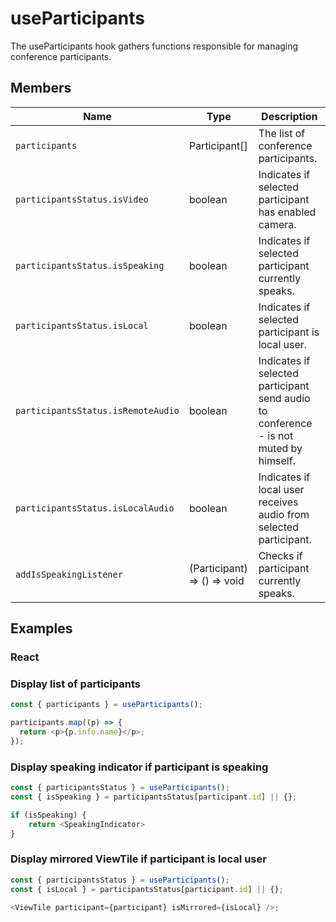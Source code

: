 # useParticipants

The useParticipants hook gathers functions responsible for managing conference participants.

## Members

| Name                               | Type                           | Description                                                                           |
| ---------------------------------- | ------------------------------ | ------------------------------------------------------------------------------------- |
| `participants`                     | Participant[]                  | The list of conference participants.                                                  |
| `participantsStatus.isVideo`       | boolean                        | Indicates if selected participant has enabled camera.                                 |
| `participantsStatus.isSpeaking`    | boolean                        | Indicates if selected participant currently speaks.                                   |
| `participantsStatus.isLocal`       | boolean                        | Indicates if selected participant is local user.                                      |
| `participantsStatus.isRemoteAudio` | boolean                        | Indicates if selected participant send audio to conference - is not muted by himself. |
| `participantsStatus.isLocalAudio`  | boolean                        | Indicates if local user receives audio from selected participant.                     |
| `addIsSpeakingListener`            | (Participant) => () => void    | Checks if participant currently speaks.                                               |

## Examples

### React

### Display list of participants

```javascript
const { participants } = useParticipants();

participants.map((p) => {
  return <p>{p.info.name}</p>;
});
```

### Display speaking indicator if participant is speaking

```javascript
const { participantsStatus } = useParticipants();
const { isSpeaking } = participantsStatus[participant.id] || {};

if (isSpeaking) {
    return <SpeakingIndicator>
}

```

### Display mirrored ViewTile if participant is local user

```javascript
const { participantsStatus } = useParticipants();
const { isLocal } = participantsStatus[participant.id] || {};

<ViewTile participant={participant} isMirrored={isLocal} />;
```
